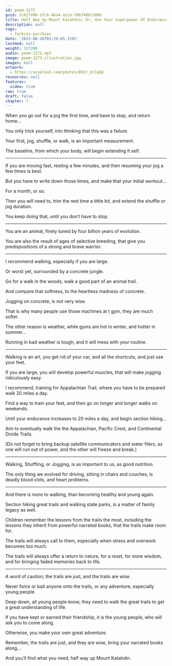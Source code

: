 ```yaml
---
id: poem-1272
guid: 2c627496-1fcb-4ba4-a2ce-59b7488c5866
title: Half Way Up Mount Katahdin; Or, Use Your Superpower Of Endurance
description: null
tags:
  - furkies-purrkies
date: '2023-08-26T03:29:05.310Z'
lastmod: null
weight: 127200
audio: poem-1272.mp3
image: poem-1272-illustration.jpg
images: null
artwork:
  - https://unsplash.com/photos/ER1r_mllqGE
resources: null
features:
  video: true
raw: true
draft: false
chapter: 7
---
```


When you go out for a jog the first time,
and have to stop, and return home…

You only trick yourself,
into thinking that this was a failure.

Your first, jog, shuffle, or walk,
is an important measurement.

The baseline, from which your body,
will begin extending it self.

---

If you are moving fast, resting a few minutes,
and then resuming your jog a few times is best.

But you have to write down those times,
and make that your initial workout…

For a month,
or so.

Then you will need to, trim the rest time a tittle bit,
and extend the shuffle or jog duration.

You keep doing that,
until you don’t have to stop.

---

You are an animal,
finely tuned by four billion years of evolution.

You are also the result of ages of selective breeding,
that give you predispositions of a strong and brave warrior.

---

I recommend walking,
especially if you are large.

Or worst yet,
surrounded by a concrete jungle.

Go for a walk in the woods,
walk a good part of an animal trail.

And compare that softness,
to the heartless madness of concrete.

Jogging on concrete,
is not very wise.

That is why many people use those machines at t gym,
they are much softer.

The other reason is weather,
while gyms are hot in winter, and hotter in summer...

Running in bad weather is tough,
and it will mess with your routine.

---

Walking is an art, you get rid of your car,
and all the shortcuts, and just use your feet.

If you are large, you will develop powerful muscles,
that will make jogging ridiculously easy.

I recommend, training for Appalachian Trail,
where you have to be prepared walk 20 miles a day.

Find a way to train your feet,
and then go on longer and longer walks on weekends.

Until your endurance increases to 20 miles a day,
and begin section hiking…

Aim to eventually walk the the Appalachian,
Pacific Crest, and Continental Divide Trails.

(Do not forget to bring backup satellite communicators and water filers,
as one will run out of power, and the other will freeze and break.)

---

Walking, Shuffling, or Jogging,
is as important to us, as good nutrition.

The only thing we evolved for driving, sitting in chairs and couches,
is deadly blood clots, and heart problems.

---

And there is more to walking,
than becoming healthy and young again.

Section hiking great trails and walking state parks,
is a matter of family legacy as well.

Children remember the lessons from the trails the most,
including the lessons they inherit from powerful narrated books, that the trails make room for.

The trails will always call to them,
especially when stress and overwork becomes too much.

The trails will always offer a return to nature,
for a reset, for more wisdom, and for bringing faded memories back to life.

---

A word of caution;
the trails are just, and the trails are wise.

Never force or bait anyone onto the trails, or any adventure,
especially young people.

Deep down, all young people know,
they need to walk the great trails to get a great understanding of life.

If you have kept or earned their friendship,
it is the young people, who will ask you to come along.

Otherwise,
you make your own great adventure.

Remember, the trails are just, and they are wise,
bring your narrated books along…

And you’ll find what you need,
half way up Mount Katahdin.
